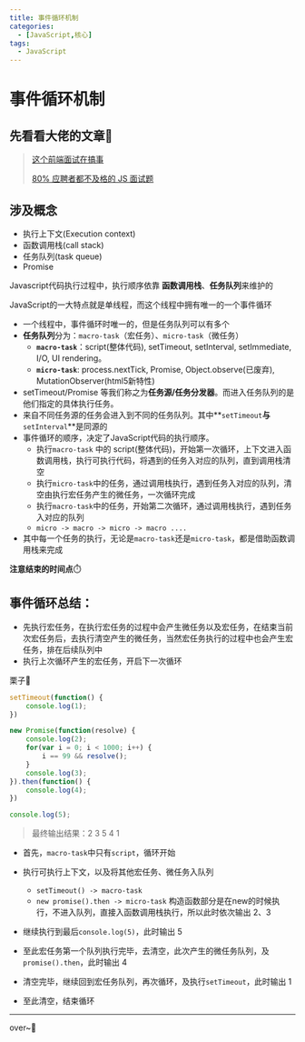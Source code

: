 ```yaml
---
title: 事件循环机制
categories:
  - [JavaScript,核心]
tags: 
  - JavaScript
---
```


# 事件循环机制

## 先看看大佬的文章👀

> [这个前端面试在搞事](https://links.jianshu.com/go?to=https%3A%2F%2Fzhuanlan.zhihu.com%2Fp%2F25407758)
> 
> [80% 应聘者都不及格的 JS 面试题](https://links.jianshu.com/go?to=https%3A%2F%2Fjuejin.im%2Fpost%2F58cf180b0ce4630057d6727c)

## 涉及概念

- 执行上下文(Execution context)
- 函数调用栈(call stack)
- 任务队列(task queue)
- Promise

Javascript代码执行过程中，执行顺序依靠 **函数调用栈**、**任务队列**来维护的

JavaScript的一大特点就是单线程，而这个线程中拥有唯一的一个事件循环

- 一个线程中，事件循环时唯一的，但是任务队列可以有多个
- **任务队列**分为：`macro-task`（宏任务）、`micro-task`（微任务）
  - **`macro-task`**：script(整体代码), setTimeout, setInterval, setImmediate, I/O, UI rendering。
  - **`micro-task`**: process.nextTick, Promise, Object.observe(已废弃), MutationObserver(html5新特性)
- setTimeout/Promise 等我们称之为**任务源/任务分发器**。而进入任务队列的是他们指定的具体执行任务。
- 来自不同任务源的任务会进入到不同的任务队列。其中**`setTimeout`**与**`setInterval`**是同源的
- 事件循环的顺序，决定了JavaScript代码的执行顺序。
  - 执行`macro-task` 中的 script(整体代码)，开始第一次循环，上下文进入函数调用栈，执行可执行代码，将遇到的任务入对应的队列，直到调用栈清空
  - 执行`micro-task`中的任务，通过调用栈执行，遇到任务入对应的队列，清空由执行宏任务产生的微任务，一次循环完成
  - 执行`macro-task`中的任务，开始第二次循环，通过调用栈执行，遇到任务入对应的队列
  - `micro -> macro -> micro -> macro ....`
- 其中每一个任务的执行，无论是`macro-task`还是`micro-task`，都是借助函数调用栈来完成

**注意结束的时间点**⏱️

## 事件循环总结：

- 先执行宏任务，在执行宏任务的过程中会产生微任务以及宏任务，在结束当前次宏任务后，去执行清空产生的微任务，当然宏任务执行的过程中也会产生宏任务，排在后续队列中
- 执行上次循环产生的宏任务，开启下一次循环

栗子🌰

```javascript
setTimeout(function() {
    console.log(1);
})

new Promise(function(resolve) {
    console.log(2);
    for(var i = 0; i < 1000; i++) {
        i == 99 && resolve();
    }
    console.log(3);
}).then(function() {
    console.log(4);
})

console.log(5);
```

> 最终输出结果：2 3 5 4 1

- 首先，`macro-task`中只有`script`，循环开始
  
- 执行可执行上下文，以及将其他宏任务、微任务入队列
  
  - `setTimeout() -> macro-task`
  - `new promise().then -> micro-task` 构造函数部分是在new的时候执行，不进入队列，直接入函数调用栈执行，所以此时依次输出 2、3
  
- 继续执行到最后`console.log(5)`，此时输出 5

- 至此宏任务第一个队列执行完毕，去清空，此次产生的微任务队列，及`promise().then`，此时输出 4
  
- 清空完毕，继续回到宏任务队列，再次循环，及执行`setTimeout`，此时输出 1
  
- 至此清空，结束循环
  

------

over~🎉

